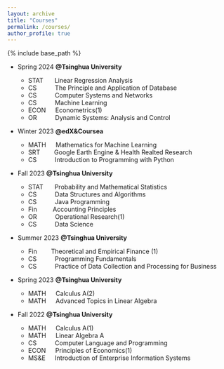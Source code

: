 ```yaml
---
layout: archive
title: "Courses"
permalink: /courses/
author_profile: true
---
```


{% include base_path %}



* Spring 2024 **@Tsinghua University**
   * STAT    &nbsp;&emsp; Linear Regression Analysis
   * CS&nbsp;&nbsp;&nbsp;&nbsp;&nbsp;&nbsp;&emsp; The Principle and Application of Database
   * CS&nbsp;&nbsp;&nbsp;&nbsp;&nbsp;&nbsp;&emsp; Computer Systems and Networks
   * CS&nbsp;&nbsp;&nbsp;&nbsp;&nbsp;&nbsp;&emsp; Machine Learning
   * ECON    &emsp; Econometrics(1)
   * OR&nbsp;&nbsp;&nbsp;&nbsp;&nbsp;&nbsp;&emsp; Dynamic Systems: Analysis and Control

* Winter 2023 **@edX&Coursea**
  * MATH    &emsp; Mathematics for Machine Learning
  * SRT&emsp;&emsp; Google Earth Engine & Health Realted Research
  * CS&nbsp;&nbsp;&nbsp;&nbsp;&nbsp;&nbsp;&emsp; Introduction to Programming with Python

* Fall 2023 **@Tsinghua University**
  * STAT    &nbsp;&emsp; Probability and Mathematical Statistics
  * CS&nbsp;&nbsp;&nbsp;&nbsp;&nbsp;&nbsp;&emsp; Data Structures and Algorithms
  * CS&nbsp;&nbsp;&nbsp;&nbsp;&nbsp;&nbsp;&emsp; Java Programming
  * Fin&emsp;&emsp;&nbsp; Accounting Principles
  * OR&nbsp;&nbsp;&nbsp;&nbsp;&nbsp;&nbsp;&emsp; Operational Research(1)
  * CS&nbsp;&nbsp;&nbsp;&nbsp;&nbsp;&nbsp;&emsp; Data Science

* Summer 2023 **@Tsinghua University**
  * Fin&emsp;&emsp; Theoretical and Empirical Finance (1)
  * CS&nbsp;&nbsp;&nbsp;&nbsp;&nbsp;&nbsp;&emsp; Programming Fundamentals
  * CS&nbsp;&nbsp;&nbsp;&nbsp;&nbsp;&nbsp;&emsp; Practice of Data Collection and Processing for Business
    
* Spring 2023 **@Tsinghua University**
  * MATH    &emsp; Calculus A(2)
  * MATH    &emsp; Advanced Topics in Linear Algebra

* Fall 2022 **@Tsinghua University**
  * MATH    &emsp; Calculus A(1)
  * MATH    &emsp; Linear Algebra A
  * CS&nbsp;&nbsp;&nbsp;&nbsp;&nbsp;&nbsp;&emsp; Computer Language and Programming
  * ECON    &emsp; Principles of Economics(1)
  * MS&E    &emsp; Introduction of Enterprise Information Systems
